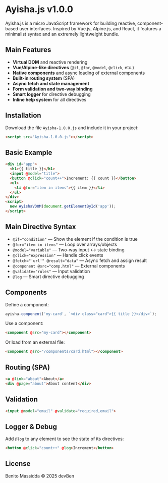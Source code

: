 
# Ayisha.js v1.0.0

Ayisha.js is a micro JavaScript framework for building reactive, component-based user interfaces. Inspired by Vue.js, Alpine.js, and React, it features a minimalist syntax and an extremely lightweight bundle.

## Main Features

- **Virtual DOM** and reactive rendering
- **Vue/Alpine-like directives** (`@if`, `@for`, `@model`, `@click`, etc.)
- **Native components** and async loading of external components
- **Built-in routing system** (SPA)
- **Async fetch and state management**
- **Form validation and two-way binding**
- **Smart logger** for directive debugging
- **Inline help system** for all directives

## Installation

Download the file `Ayisha-1.0.0.js` and include it in your project:

```html
<script src="Ayisha-1.0.0.js"></script>
```


## Basic Example

```html
<div id="app">
  <h1>{{ title }}</h1>
  <input @model="title">
  <button @click="count++">Increment: {{ count }}</button>
  <ul>
    <li @for="item in items">{{ item }}</li>
  </ul>
</div>
<script>
  new AyishaVDOM(document.getElementById('app'));
</script>
```


## Main Directive Syntax

- `@if="condition"` — Show the element if the condition is true
- `@for="item in items"` — Loop over arrays/objects
- `@model="variable"` — Two-way input <-> state binding
- `@click="expression"` — Handle click events
- `@fetch="'url'" @result="data"` — Async fetch and assign result
- `@component @src="comp.html"` — External components
- `@validate="rules"` — Input validation
- `@log` — Smart directive debugging


## Components

Define a component:

```js
ayisha.component('my-card', `<div class="card">{{ title }}</div>`);
```

Use a component:

```html
<component @src="my-card"></component>
```

Or load from an external file:

```html
<component @src="/components/card.html"></component>
```


## Routing (SPA)

```html
<a @link="about">About</a>
<div @page="about">About content</div>
```


## Validation

```html
<input @model="email" @validate="required,email">
```


## Logger & Debug

Add `@log` to any element to see the state of its directives:

```html
<button @click="count++" @log>Increment</button>
```

## License

Benito Massidda © 2025 devBen
